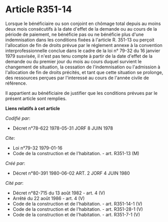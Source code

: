 # Article R351-14

Lorsque le bénéficiaire ou son conjoint en chômage total depuis au moins deux mois consécutifs à la date d'effet de la
demande ou au cours de la période de paiement, ne bénéficie pas ou ne bénéficie plus d'une indemnisation dans les conditions
fixées à l'article R. 351-13 ou perçoit l'allocation de fin de droits prévue par le réglement annexe à la convention
interprofessionnelle conclue dans le cadre de la loi n° 79-32 du 16 janvier 1979 susvisée, il n'est pas tenu compte à partir
de la date d'effet de la demande ou du premier jour du mois au cours duquel survient le changement de situation, la cessation
de l'indemnisation ou l'admission à l'allocation de fin de droits précités, et tant que cette situation se prolonge, des
ressources perçues par l'interessé au cours de l'année civile de référence.

Il appartient au bénéficiaire de justifier que les conditions prévues par le présent article sont remplies.

**Liens relatifs à cet article**

_Codifié par_:

  - Décret n°78-622 1978-05-31 JORF 8 JUIN 1978

_Cite_:

  - Loi n°79-32 1979-01-16
  - Code de la construction et de l'habitation. - art. R351-13 (M)

_Créé par_:

  - Décret n°80-391 1980-06-02 ART. 2 JORF 4 JUIN 1980

_Cité par_:

  - Décret n°82-715 du 13 août 1982 - art. 4 (V)
  - Arrêté du 22 août 1986 - art. 4 (V)
  - Code de la construction et de l'habitation. - art. R351-14-1 (V)
  - Code de la construction et de l'habitation. - art. R351-28-1 (V)
  - Code de la construction et de l'habitation. - art. R351-7-1 (V)
